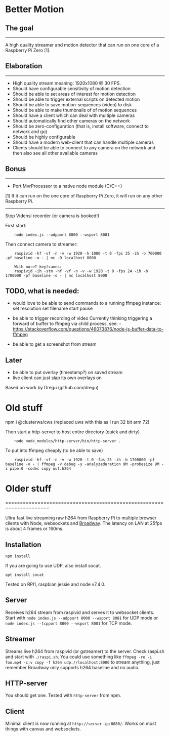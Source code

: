 # Better Motion

## The goal
--------
A high quality streamer and motion detector that can run on one core of a Raspberry Pi Zero [1].

## Elaboration
-----------
- High quality stream meaning: 1920x1080 @ 30 FPS.
- Should have configurable sensitivity of motion detection
- Should be able to set areas of interest for motion detection
- Should be able to trigger external scripts on detected motion
- Should be able to save motion-sequences (video) to disk
- Should be able to make thumbnails of of motion sequences
- Should have a client which can deal with multiple cameras
- Should automatically find other cameras on the network
- Should be zero-configuration (that is, install software, connect to network and go)
- Should be highly configurable
- Should have a modern web-client that can handle multiple cameras
- Clients should be able to connect to any camera on the network and then also see all other available cameras


## Bonus
--------
- Port MvrProcessor to a native node module (C/C++)



[1] If it can run on the one core of Raspberry Pi Zero, it will run on any other Raspberry Pi.


--------

Stop Vidensi recorder (or camera is booked!)

First start:

        node index.js --udpport 8000 --wsport 8081


Then connect camera to streamer:

        raspivid -hf -vf -n -v -w 1920 -h 1080 -t 0 -fps 25 -ih -b 700000 -pf baseline -o - | nc -D localhost 8000

        With more? keyframes:
        raspivid -ih -stm -hf -vf -n -v -w 1920 -t 0 -fps 24 -ih -b 1700000 -pf baseline -o - | nc localhost 8000




TODO, what is needed:
------------------------
- would love to be able to send commands to a running ffmpeg instance:
	set resolution
	set filename
	start
	pause
- be able to trigger recording of video
        Currently thinking triggering a forward of buffer to ffmpeg via child process,
        see:
        - https://stackoverflow.com/questions/46073876/node-js-buffer-data-to-ffmpeg

- be able to get a screenshot from stream



Later
-----
- be able to put overlay (timestamp?) on saved stream
- live client can just slap its own overlays on


Based on work by Dregu (github.com/dregu)

# Old stuff
npm i @clusterws/cws (replaced uws with this as I run 32 bit arm 72)

Then start a http-server to host entire directory (quick and dirty)

        node node_modules/http-server/bin/http-server .


To put into ffmpeg cheaply (to be able to save)

        raspivid -hf -vf -n -v -w 1920 -t 0 -fps 25 -ih -b 1700000 -pf baseline -o - | ffmpeg -v debug -y -analyzeduration 9M -probesize 9M -i pipe:0 -codec copy out.h264


# Older stuff

=====================================================================

Ultra fast live streaming raw h264 from Raspberry Pi to multiple browser
clients with Node, websockets and
[Broadway](https://github.com/mbebenita/Broadway). The latency on LAN at 25fps
is about 4 frames or 160ms.

## Installation
```
npm install
```
If you are going to use UDP, also install socat.
```
apt install socat
```
Tested on RPI1, raspbian jessie and node v7.4.0.

## Server
Receives h264 stream from raspivid and serves it to websocket clients.
Start with ```node index.js --udpport 8000 --wsport 8081``` for UDP mode
or ```node index.js --tcpport 8000 --wsport 8081``` for TCP mode.

## Streamer
Streams live h264 from raspivid (or gstreamer) to the server. Check raspi.sh
and start with ```./raspi.sh```. You could use something like
```ffmpeg -re -i foo.mp4 -c:v copy -f h264 udp://localhost:8000```
to stream anything, just remember Broadway only supports h264 baseline and
no audio.

## HTTP-server
You should get one. Tested with ```http-server``` from npm.

## Client
Minimal client is now running at ```http://server-ip:8080/```.
Works on most things with canvas and websockets.

